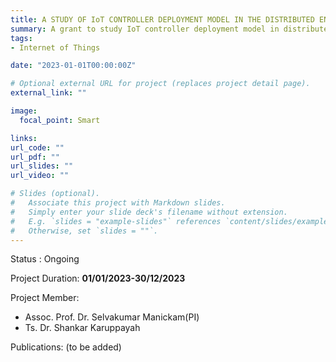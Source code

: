 ```yaml
---
title: A STUDY OF IoT CONTROLLER DEPLOYMENT MODEL IN THE DISTRIBUTED ENERGY RESOURCES ENVIRONMENT
summary: A grant to study IoT controller deployment model in distributed energy resources environment.
tags:
- Internet of Things

date: "2023-01-01T00:00:00Z"

# Optional external URL for project (replaces project detail page).
external_link: ""

image:
  focal_point: Smart

links:
url_code: ""
url_pdf: ""
url_slides: ""
url_video: ""

# Slides (optional).
#   Associate this project with Markdown slides.
#   Simply enter your slide deck's filename without extension.
#   E.g. `slides = "example-slides"` references `content/slides/example-slides.md`.
#   Otherwise, set `slides = ""`.
---
```



Status : Ongoing

Project Duration: **01/01/2023-30/12/2023**
   
Project Member:
- Assoc. Prof. Dr. Selvakumar Manickam(PI)
- Ts. Dr. Shankar Karuppayah


Publications:
(to be added)
